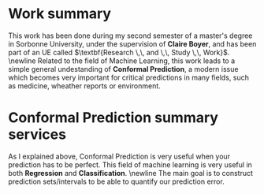 # Work summary
This work has been done during my second semester of a master's degree in Sorbonne University, under the supervision of $\textbf{Claire Boyer}$, and has been part of an UE called $\textbf{Research \,\, and \,\, Study \,\, Work}$.
\newline
Related to the field of Machine Learning, this work leads to a simple general undestanding of $\textbf{Conformal Prediction}$, a modern issue which becomes very important for critical predictions in many fields, such as medicine, wheather reports or environment.   

# Conformal Prediction summary services 

As I explained above, Conformal Prediction is very useful when your prediction has to be perfect. This field of machine learning is very useful in both $\textbf{Regression}$ and $\textbf{Classification}$.
\newline
The main goal is to construct prediction sets/intervals to be able to quantify our prediction error.
